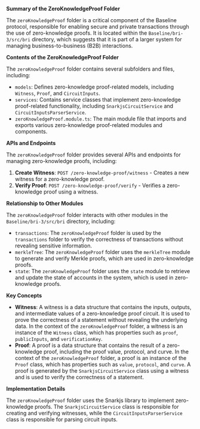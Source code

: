 **Summary of the ZeroKnowledgeProof Folder**

The `zeroKnowledgeProof` folder is a critical component of the Baseline protocol, responsible for enabling secure and private transactions through the use of zero-knowledge proofs. It is located within the `Baseline/bri-3/src/bri` directory, which suggests that it is part of a larger system for managing business-to-business (B2B) interactions.

**Contents of the ZeroKnowledgeProof Folder**

The `zeroKnowledgeProof` folder contains several subfolders and files, including:

- `models`: Defines zero-knowledge proof-related models, including `Witness`, `Proof`, and `CircuitInputs`.
- `services`: Contains service classes that implement zero-knowledge proof-related functionality, including `SnarkjsCircuitService` and `CircuitInputsParserService`.
- `zeroKnowledgeProof.module.ts`: The main module file that imports and exports various zero-knowledge proof-related modules and components.

**APIs and Endpoints**

The `zeroKnowledgeProof` folder provides several APIs and endpoints for managing zero-knowledge proofs, including:

1. **Create Witness**: `POST /zero-knowledge-proof/witness` - Creates a new witness for a zero-knowledge proof.
2. **Verify Proof**: `POST /zero-knowledge-proof/verify` - Verifies a zero-knowledge proof using a witness.

**Relationship to Other Modules**

The `zeroKnowledgeProof` folder interacts with other modules in the `Baseline/bri-3/src/bri` directory, including:

- `transactions`: The `zeroKnowledgeProof` folder is used by the `transactions` folder to verify the correctness of transactions without revealing sensitive information.
- `merkleTree`: The `zeroKnowledgeProof` folder uses the `merkleTree` module to generate and verify Merkle proofs, which are used in zero-knowledge proofs.
- `state`: The `zeroKnowledgeProof` folder uses the `state` module to retrieve and update the state of accounts in the system, which is used in zero-knowledge proofs.

**Key Concepts**

- **Witness**: A witness is a data structure that contains the inputs, outputs, and intermediate values of a zero-knowledge proof circuit. It is used to prove the correctness of a statement without revealing the underlying data. In the context of the `zeroKnowledgeProof` folder, a witness is an instance of the `Witness` class, which has properties such as `proof`, `publicInputs`, and `verificationKey`.
- **Proof**: A proof is a data structure that contains the result of a zero-knowledge proof, including the proof value, protocol, and curve. In the context of the `zeroKnowledgeProof` folder, a proof is an instance of the `Proof` class, which has properties such as `value`, `protocol`, and `curve`. A proof is generated by the `SnarkjsCircuitService` class using a witness and is used to verify the correctness of a statement.

**Implementation Details**

The `zeroKnowledgeProof` folder uses the Snarkjs library to implement zero-knowledge proofs. The `SnarkjsCircuitService` class is responsible for creating and verifying witnesses, while the `CircuitInputsParserService` class is responsible for parsing circuit inputs.
